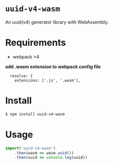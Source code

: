 # `uuid-v4-wasm`
An uuid(v4) generator library with WebAssembly.

# Requirements
- webpack >4

**add .wasm extension to webpack config file**
```
  resolve: {
    extensions: ['.js', '.wasm'],
```

# Install
```sh
$ npm install uuid-v4-wasm
```

# Usage
```js
import('uuid-v4-wasm')
    .then(wasm => wasm.uuid())
    .then(uuid => console.log(uuid))
```
